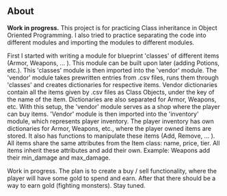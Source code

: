 ## About

**Work in progress.** This project is for practicing Class inheritance in Object Oriented Programming. I also tried to practice separating the code into different modules and importing the modules to different modules.


First I started with writing a module for blueprint 'classes' of different items (Armor, Weapons, ... ). This module can be built upon later (adding Potions, etc.).
This 'classes' module is then imported into the 'vendor' module. The 'vendor' module takes prewritten entries from .csv files, runs them through 'classes' and creates dictionaries for respective items.
Vendor dictionaries contain all the items given by .csv files as Class Objects, under the key of the name of the item. Dictionaries are also separated for Armor, Weapons, etc.
With this setup, the 'vendor' module serves as a shop where the player can buy items. 'Vendor' module is then imported into the 'inventory' module, which represents player inventory.
The player inventory has own dictionaries for Armor, Weapons, etc., where the player owned items are stored. It also has functions to manipulate these items (Add, Remove, ... ).
All items share the same attributes from the Item class: name, price, tier. All items inherit these attributes and add their own. Example: Weapons add their min_damage and max_damage.


Work in progress. The plan is to create a buy / sell functionality, where the player will have some gold to spend and earn. After that there should be a way to earn gold (fighting monsters). Stay tuned.
